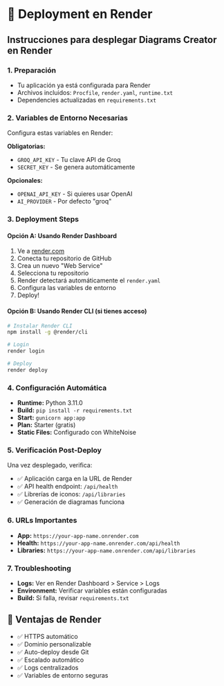 # 🚀 Deployment en Render

## Instrucciones para desplegar Diagrams Creator en Render

### 1. **Preparación**
- Tu aplicación ya está configurada para Render
- Archivos incluidos: `Procfile`, `render.yaml`, `runtime.txt`
- Dependencies actualizadas en `requirements.txt`

### 2. **Variables de Entorno Necesarias**
Configura estas variables en Render:

**Obligatorias:**
- `GROQ_API_KEY` - Tu clave API de Groq
- `SECRET_KEY` - Se genera automáticamente

**Opcionales:**
- `OPENAI_API_KEY` - Si quieres usar OpenAI
- `AI_PROVIDER` - Por defecto "groq"

### 3. **Deployment Steps**

#### Opción A: Usando Render Dashboard
1. Ve a [render.com](https://render.com)
2. Conecta tu repositorio de GitHub
3. Crea un nuevo "Web Service"
4. Selecciona tu repositorio
5. Render detectará automáticamente el `render.yaml`
6. Configura las variables de entorno
7. Deploy!

#### Opción B: Usando Render CLI (si tienes acceso)
```bash
# Instalar Render CLI
npm install -g @render/cli

# Login
render login

# Deploy
render deploy
```

### 4. **Configuración Automática**
- **Runtime:** Python 3.11.0
- **Build:** `pip install -r requirements.txt`  
- **Start:** `gunicorn app:app`
- **Plan:** Starter (gratis)
- **Static Files:** Configurado con WhiteNoise

### 5. **Verificación Post-Deploy**
Una vez desplegado, verifica:
- ✅ Aplicación carga en la URL de Render
- ✅ API health endpoint: `/api/health`
- ✅ Librerías de iconos: `/api/libraries`
- ✅ Generación de diagramas funciona

### 6. **URLs Importantes**
- **App:** `https://your-app-name.onrender.com`
- **Health:** `https://your-app-name.onrender.com/api/health`
- **Libraries:** `https://your-app-name.onrender.com/api/libraries`

### 7. **Troubleshooting**
- **Logs:** Ver en Render Dashboard > Service > Logs
- **Environment:** Verificar variables están configuradas
- **Build:** Si falla, revisar `requirements.txt`

## 🎯 Ventajas de Render
- ✅ HTTPS automático
- ✅ Dominio personalizable  
- ✅ Auto-deploy desde Git
- ✅ Escalado automático
- ✅ Logs centralizados
- ✅ Variables de entorno seguras
